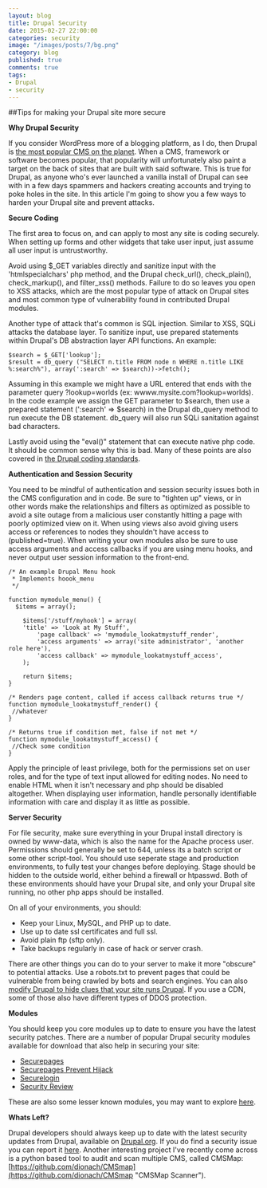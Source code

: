 ```yaml
---
layout: blog
title: Drupal Security
date: 2015-02-27 22:00:00
categories: security
image: "/images/posts/7/bg.png"
category: blog
published: true
comments: true
tags:
- Drupal
- security
---
```


##Tips for making your Drupal site more secure


**Why Drupal Security**


If you consider WordPress more of a blogging platform,
as I do,
then Drupal is [the most popular CMS on the planet](http://trends.builtwith.com/cms "Drupal CMS Popularity").
When a CMS, framework or software becomes popular,
that popularity will unfortunately also paint a target on the back of sites that are built with said software.
This is true for Drupal, as anyone who's ever launched a vanilla install of Drupal can see with in a few days
spammers and hackers creating accounts and trying to poke holes in the site.
In this article I'm going to show you a few ways to harden your Drupal site and prevent attacks.


**Secure Coding**


The first area to focus on, and can apply to most any site is coding securely.
When setting up forms and other widgets that take user input,
just assume all user input is untrustworthy.

Avoid using $\_GET variables directly and sanitize input with the 'htmlspecialchars' php method,
and the Drupal check\_url(), check\_plain(), check\_markup(), and filter\_xss() methods.
Failure to do so leaves you open to XSS attacks,
which are the most popular type of attack on Drupal sites and most common type of vulnerability found in contributed Drupal modules.

Another type of attack that's common is SQL injection.
Similar to XSS, SQLi attacks the database layer.
To sanitize input, use prepared statements within Drupal's DB abstraction layer API functions.
An example:

```
$search = $_GET['lookup'];
$result = db_query ("SELECT n.title FROM node n WHERE n.title LIKE %:search%"), array(':search' => $search))->fetch();
```

Assuming in this example we might have a URL entered that ends with the parameter query ?lookup=worlds (ex: wwww.mysite.com?lookup=worlds).
In the code example we assign the GET parameter to $search, then use a prepared statement (':search' => $search) in the Drupal db\_query method to run execute the DB statement.
db\_query will also run SQLi sanitation against bad characters.

Lastly avoid using the "eval()" statement that can execute native php code.
It should be common sense why this is bad.
Many of these points are also covered in [the Drupal coding standards](https://www.Drupal.org/coding-standards "Drupal Coding Standards").


**Authentication and Session Security**

You need to be mindful of authentication and session security issues both in the CMS configuration and in code.
Be sure to "tighten up" views, or in other words make the relationships and filters as optimized as possible
to avoid a site outage from a malicious user constantly hitting a page with poorly optimized view on it.
When using views also avoid giving users access or references to nodes they shouldn't have access to (published=true).
When writing your own modules also be sure to use access arguments and access callbacks if you are using menu hooks,
and never output user session information to the front-end.

```
/* An example Drupal Menu hook
 * Implements hoook_menu
 */

function mymodule_menu() {
  $items = array();

	$items['/stuff/myhook'] = array(
    'title' => 'Look at My Stuff',
		'page callback' => 'mymodule_lookatmystuff_render',
		'access arguments' => array('site administrator', 'another role here'),
		'access callback' => mymodule_lookatmystuff_access',
	);

	return $items;
}

/* Renders page content, called if access callback returns true */
function mymodule_lookatmystuff_render() {
 //whatever
}

/* Returns true if condition met, false if not met */
function mymodule_lookatmystuff_access() {
 //Check some condition
}
```


Apply the principle of least privilege,
both for the permissions set on user roles,
and for the type of text input allowed for editing nodes.
No need to enable HTML when it isn't necessary and php should be disabled altogether.
When displaying user information, handle personally identifiable information with care and display it as little as possible.


**Server Security**


For file security,
make sure everything in your Drupal install directory is owned by www-data, which is also the name for the Apache process user.
Permissions should generally be set to 644, unless its a batch script or some other script-tool.
You should use seperate stage and production environments, to fully test your changes before deploying.
Stage should be hidden to the outside world,
either behind a firewall or htpasswd. Both of these environments should have your Drupal site, and only your Drupal site running,
no other php apps should be installed.


On all of your environments, you should:

* Keep your Linux, MySQL, and PHP up to date.
* Use up to date ssl certificates and full ssl.
* Avoid plain ftp (sftp only).
* Take backups regularly in case of hack or server crash.


There are other things you can do to your server to make it more "obscure" to potential attacks.
Use a robots.txt to prevent pages that could be vulnerable from being crawled by bots and search engines.
You can also [modify Drupal to hide clues that your site runs Drupal](https://www.Drupal.org/node/766404 "Drupal Security through Obscurity").
If you use a CDN, some of those also have different types of DDOS protection.


**Modules**


You should keep you core modules up to date to ensure you have the latest security patches.
There are a number of popular Drupal security modules available for download that also help in securing your site:

* [Securepages](https://www.Drupal.org/project/securepages "Drupal Secure Pages")
* [Securepages Prevent Hijack](https://www.Drupal.org/project/securepages_prevent_hijack "Drupal Prevent Hijack")
* [Securelogin](https://www.Drupal.org/project/securelogin "Drupal Secure Login")
* [Security Review](https://www.Drupal.org/project/security_review "Drupal Security Review")

These are also some lesser known modules, you may want to explore [here](http://drupalmodules.com/category/Security "Drupal Security Modules").


**Whats Left?**

Drupal developers should always keep up to date with the latest security updates from Drupal,
available on [Drupal.org](https://www.Drupal.org/security "Drupal Security Updates").
If you do find a security issue you can report it [here](https://www.Drupal.org/security-team/report-issue "Report Security Issue").
Another interesting project I've recently come across is a python based tool to audit and scan multiple CMS, called CMSMap:
[https://github.com/dionach/CMSmap](https://github.com/dionach/CMSmap "CMSMap Scanner").